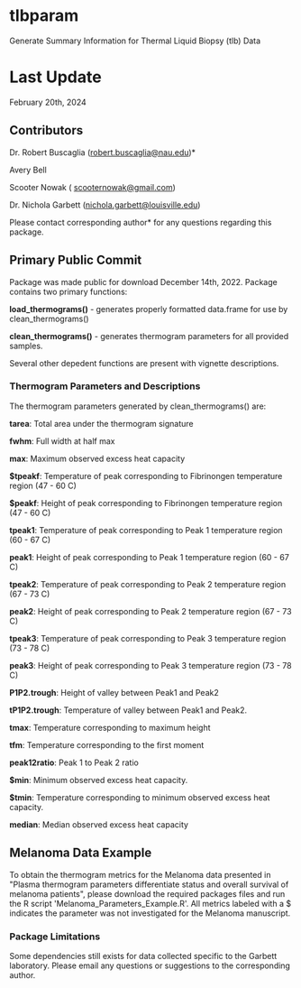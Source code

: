 # tlbparam
Generate Summary Information for Thermal Liquid Biopsy (tlb) Data

# Last Update
February 20th, 2024

## Contributors

Dr. Robert Buscaglia (robert.buscaglia@nau.edu)*

Avery Bell

Scooter Nowak ( scooternowak@gmail.com)

Dr. Nichola Garbett (nichola.garbett@louisville.edu)

Please contact corresponding author* for any questions regarding this package.

## Primary Public Commit

Package was made public for download December 14th, 2022. Package contains two primary functions:

**load_thermograms()** - generates properly formatted data.frame for use by clean_thermograms()

**clean_thermograms()** - generates thermogram parameters for all provided samples.

Several other depedent functions are present with vignette descriptions.

### Thermogram Parameters and Descriptions

The thermogram parameters generated by clean_thermograms() are:

**tarea**: Total area under the thermogram signature

**fwhm**: Full width at half max

**max**: Maximum observed excess heat capacity

**$tpeakf**: Temperature of peak corresponding to Fibrinongen temperature region (47 - 60 C)

**$peakf**: Height of peak corresponding to Fibrinongen temperature region (47 - 60 C)

**tpeak1**: Temperature of peak corresponding to Peak 1 temperature region (60 - 67 C)

**peak1**: Height of peak corresponding to Peak 1 temperature region (60 - 67 C)

**tpeak2**: Temperature of peak corresponding to Peak 2 temperature region (67 - 73 C)

**peak2**: Height of peak corresponding to Peak 2 temperature region (67 - 73 C)

**tpeak3**: Temperature of peak corresponding to Peak 3 temperature region (73 - 78 C)

**peak3**: Height of peak corresponding to Peak 3 temperature region (73 - 78 C)

**P1P2.trough**: Height of valley between Peak1 and Peak2

**tP1P2.trough**: Temperature of valley between Peak1 and Peak2.

**tmax**: Temperature corresponding to maximum height

**tfm**: Temperature corresponding to the first moment

**peak12ratio**: Peak 1 to Peak 2 ratio

**$min**: Minimum observed excess heat capacity.

**$tmin**: Temperature corresponding to minimum observed excess heat capacity.

**median**: Median observed excess heat capacity

## Melanoma Data Example

To obtain the thermogram metrics for the Melanoma data presented in "Plasma thermogram parameters differentiate status and overall survival of melanoma patients", please download the required packages files and run the R script 'Melanoma_Parameters_Example.R'. All metrics labeled with a $ indicates the parameter was not investigated for the Melanoma manuscript.

### Package Limitations

Some dependencies still exists for data collected specific to the Garbett laboratory.  Please email any questions or suggestions to the corresponding author.
